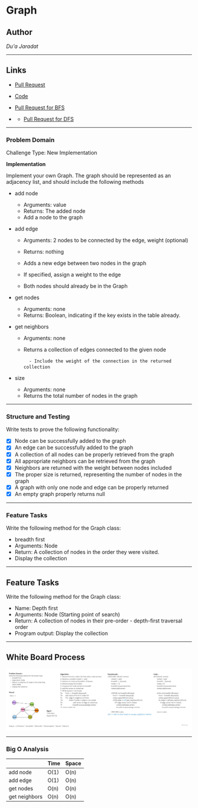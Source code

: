 # Graph

## Author
*Du'a Jaradat*

---

## Links
- [Pull Request](https://github.com/duajaradat/data-structures-and-algorithms/pull/49)

- [Code](https://github.com/duajaradat/data-structures-and-algorithms/blob/graph/python/data_structure/graph/graph.py)

- [Pull Request for BFS ](https://github.com/duajaradat/data-structures-and-algorithms/pull/50)

- - [Pull Request for DFS ](https://github.com/duajaradat/data-structures-and-algorithms/pull/52)
---

### Problem Domain

Challenge Type: New Implementation

**Implementation**

Implement your own Graph. The graph should be represented as an adjacency list, and should include the following methods

- add node

     - Arguments: value
     - Returns: The added node
     - Add a node to the graph

- add edge
     - Arguments: 2 nodes to be connected by the edge, weight (optional)

     - Returns: nothing
     - Adds a new edge between two nodes in the graph
     - If specified, assign a weight to the edge
     - Both nodes should already be in the Graph

- get nodes
     - Arguments: none
     - Returns: Boolean, indicating if the key exists in the table already.

- get neighbors
     - Arguments: none
     - Returns a collection of edges connected to the given node

             - Include the weight of the connection in the returned collection

- size
     - Arguments: none
     - Returns the total number of nodes in the graph

---
### Structure and Testing

Write tests to prove the following functionality:

- [x] Node can be successfully added to the graph
- [x] An edge can be successfully added to the graph
- [x] A collection of all nodes can be properly retrieved from the graph
- [x] All appropriate neighbors can be retrieved from the graph
- [x] Neighbors are returned with the weight between nodes included
- [x] The proper size is returned, representing the number of nodes in the graph
- [x] A graph with only one node and edge can be properly returned
- [x] An empty graph properly returns null

---

###  Feature Tasks

Write the following method for the Graph class:

 - breadth first
 - Arguments: Node
 - Return: A collection of nodes in the order they were visited.
 - Display the collection

---

## Feature Tasks
Write the following method for the Graph class:

 - Name: Depth first
 - Arguments: Node (Starting point of search)
 - Return: A collection of nodes in their pre-order - depth-first traversal order
 - Program output: Display the collection

---

## White Board Process

![BFS Graph](bfs-graph.jpg)

---
### Big O Analysis


|| Time | Space |
|:-----------| :----------- | :----------- |
|add node| O(1) | O(n) |
|add edge| O(1) | O(n) |
|get nodes| O(n) | O(n) |
|get neighbors| O(n) | O(n) |

